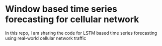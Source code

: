 # Window based time series forecasting for cellular network
In this repo, I am sharing the code for LSTM based time series forecasting using real-world cellular network traffic
